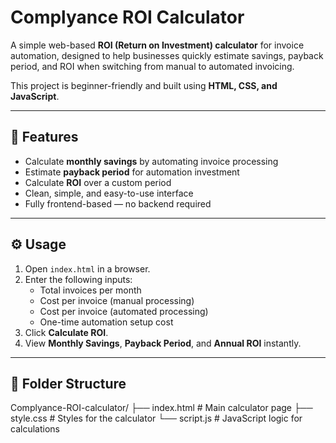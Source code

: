 # Complyance ROI Calculator

A simple web-based **ROI (Return on Investment) calculator** for invoice automation, designed to help businesses quickly estimate savings, payback period, and ROI when switching from manual to automated invoicing.

This project is beginner-friendly and built using **HTML, CSS, and JavaScript**.

---

## 🌟 Features

- Calculate **monthly savings** by automating invoice processing
- Estimate **payback period** for automation investment
- Calculate **ROI** over a custom period
- Clean, simple, and easy-to-use interface
- Fully frontend-based — no backend required

---

## ⚙️ Usage

1. Open `index.html` in a browser.
2. Enter the following inputs:
   - Total invoices per month
   - Cost per invoice (manual processing)
   - Cost per invoice (automated processing)
   - One-time automation setup cost
3. Click **Calculate ROI**.
4. View **Monthly Savings**, **Payback Period**, and **Annual ROI** instantly.

---

## 📁 Folder Structure
Complyance-ROI-calculator/
├── index.html # Main calculator page
├── style.css # Styles for the calculator
└── script.js # JavaScript logic for calculations
